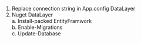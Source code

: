 1. Replace connection string in App.config DataLayer
2. Nuget DataLayer \
a. Install-packed EntityFramwork \
b. Enable-Migrations \
c. Update-Database 
